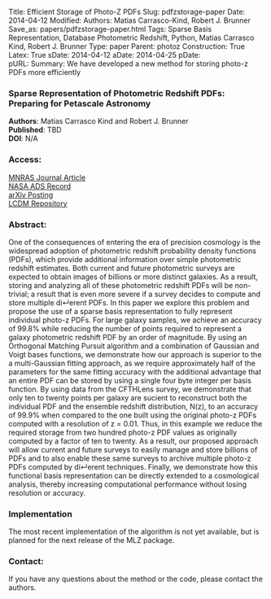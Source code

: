 Title: Efficient Storage of Photo-Z PDFs
Slug: pdfzstorage-paper
Date: 2014-04-12
Modified: 
Authors: Matias Carrasco-Kind, Robert J. Brunner
Save_as: papers/pdfzstorage-paper.html
Tags: Sparse Basis Representation, Database Photometric Redshift, Python, Matias Carrasco Kind, Robert J. Brunner
Type: paper
Parent: photoz
Construction: True
Latex: True
sDate: 2014-04-12
aDate: 2014-04-25
pDate: 	
pURL: 
Summary: We have developed a new method for storing photo-z PDFs more efficiently

### Sparse Representation of Photometric Redshift PDFs: Preparing for Petascale Astronomy

**Authors**: Matias Carrasco Kind and Robert J. Brunner  
**Published**:   TBD  
**DOI**: N/A

### Access:
[MNRAS Journal Article]()  
[NASA ADS Record]()  
[arXiv Posting](http://arxiv.org/abs/1404.6442)  
[LCDM Repository](/static/papers/pdf_storage_final.pdf)

### Abstract:

One of the consequences of entering the era of precision cosmology is
the widespread adoption of photometric redshift probability density
functions (PDFs), which provide additional information over simple
photometric redshift estimates. Both current and future photometric
surveys are expected to obtain images of billions or more distinct
galaxies. As a result, storing and analyzing all of these photometric
redshift PDFs will be non- trivial; a result that is even more severe if
a survey decides to compute and store multiple di↵erent PDFs. In this
paper we explore this problem and propose the use of a sparse basis
representation to fully represent individual photo-z PDFs. For large
galaxy samples, we achieve an accuracy of 99.8% while reducing the
number of points required to represent a galaxy photometric redshift PDF
by an order of magnitude. By using an Orthogonal Matching Pursuit
algorithm and a combination of Gaussian and Voigt bases functions, we
demonstrate how our approach is superior to the a multi-Gaussian fitting
approach, as we require approximately half of the parameters for the
same fitting accuracy with the additional advantage that an entire PDF
can be stored by using a single four byte integer per basis function. By
using data from the CFTHLens survey, we demonstrate that only ten to
twenty points per galaxy are su cient to reconstruct both the individual
PDF and the ensemble redshift distribution, N(z), to an accuracy of
99.9% when compared to the one built using the original photo-z PDFs
computed with a resolution of  z = 0.01. Thus, in this example we reduce
the required storage from two hundred photo-z PDF values as originally
computed by a factor of ten to twenty. As a result, our proposed
approach will allow current and future surveys to easily manage and
store billions of PDFs and to also enable these same surveys to archive
multiple photo-z PDFs computed by di↵erent techniques. Finally, we
demonstrate how this functional basis representation can be directly
extended to a cosmological analysis, thereby increasing computational
performance without losing resolution or accuracy.

### Implementation

The most recent implementation of the algorithm is not yet available,
but is planned for the next release of the MLZ package.

### Contact:

If you have any questions about the method or the code, please contact
the authors.
